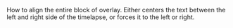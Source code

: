 How to align the entire block of overlay.  Either centers the text between the left and right side of the timelapse, or forces it to the left or right.

